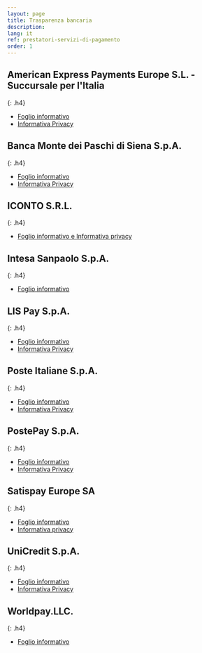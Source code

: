 ```yaml
---
layout: page
title: Trasparenza bancaria
description:
lang: it
ref: prestatori-servizi-di-pagamento
order: 1
---
```


## American Express Payments Europe S.L. - Succursale per l'Italia
{: .h4}


- [Foglio informativo](https://www.americanexpress.com/it/chisiamo/termini-e-condizioni.html)
- [Informativa Privacy](https://www.americanexpress.com/it-it/chi-siamo/legale/centro-di-privacy/dichiarazione-sulla-privacy/)


## Banca Monte dei Paschi di Siena S.p.A.
{: .h4}


- [Foglio informativo](https://www.gruppo.mps.it/ap_trasparenzaweb/Documenti%5C103049466.pdf)
- [Informativa Privacy](https://www.mps.it/static/upload/inf/informativa-privacy-pagopa.pdf)

## ICONTO S.R.L.
{: .h4}

- [Foglio informativo e Informativa privacy](https://www.iconto.infocamere.it/idpw/info/services-pagoPA)

## Intesa Sanpaolo S.p.A.
{: .h4}

- [Foglio informativo](https://www.intesasanpaolo.com/content/dam/vetrina/trasparenza/it/Documenti/Doc/Pdf/FI/FI-Other/FI-1356.pdf)

## LIS Pay S.p.A.
{: .h4}

- [Foglio informativo](https://www.puntolis.it/content/dam/puntolis/documents/lis-paga/Foglio-Informativo_Tabaccai.pdf)
- [Informativa Privacy](https://puntolis.it/content/dam/puntolis/documents/informative/LISPAY-InformativaPrivacy-ServiziDiPagamento.pdf)

## Poste Italiane S.p.A.
{: .h4}

- [Foglio informativo](https://www.poste.it/resources/bancoposta/pdf/trasparenza/FI_BCCP.pdf)
- [Informativa Privacy](https://www.poste.it/files/1476564312673/Informativa-privacy-Poste-Italiane-e-PostePay-Contitolarita.pdf)

## PostePay S.p.A.
{: .h4}

- [Foglio informativo](https://www.poste.it/resources/bancoposta/pdf/trasparenza/FI_SCT_PP.pdf)
- [Informativa Privacy](https://www.poste.it/files/1476564312673/Informativa-privacy-Poste-Italiane-e-PostePay-Contitolarita.pdf)


## Satispay Europe SA
{: .h4}

- [Foglio informativo](https://static-www-satispay-com.s3.eu-west-1.amazonaws.com/info/scheda+informativa+bollettini_it-it.pdf)
- [Informativa privacy](https://www.satispay.com/it-it/legal-hub/privacy/generale/)

## UniCredit S.p.A.
{: .h4}

- [Foglio informativo](https://trasparenza.unicredit.it/pdfprod/GP19_SERVIZIO+DI+PAGAMENTO+DIGITALE+A+FAVORE+DELLA+PUBBLICAAMMINISTRAZIONE.pdf)
- [Informativa Privacy](https://www.unicredit.it/content/dam/ucpublic/it/footer/doc/privacy/BU2926_IT.pdf)

## Worldpay.LLC.
{: .h4}

- [Foglio informativo](https://assets.ctfassets.net/zhwqbd2ar3b8/1xIywTXPjGMjtjLSHT2I6A/1acc566a6947c35e1ae5bc76d987f6ab/Foglio_Informativo_Worldpay_IT__1_.pdf)